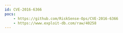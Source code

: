 ```yaml
---
id: CVE-2016-6366
pocs:
    - https://github.com/RiskSense-Ops/CVE-2016-6366
    - https://www.exploit-db.com/raw/40258
---
```


